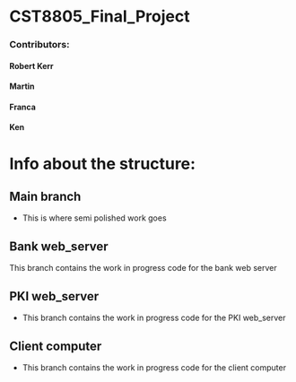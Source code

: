 # CST8805_Final_Project
### Contributors: 
#### Robert Kerr 
#### Martin
#### Franca
#### Ken

# Info about the structure:

## Main branch
 - This is where semi polished work goes 
## Bank web_server
This branch contains the work in progress code for the bank web server

## PKI web_server
 - This branch contains the work in progress code for the PKI web_server
 
## Client computer
 - This branch contains the work in progress code for the client computer
